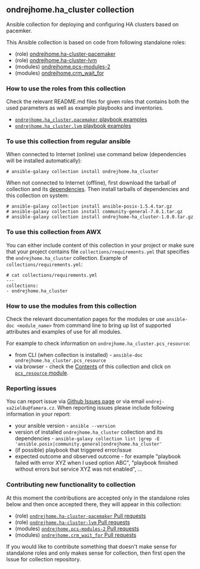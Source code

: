 ## ondrejhome.ha_cluster collection
Ansible collection for deploying and configuring HA clusters based on pacemker.

This Ansible collection is based on code from following standalone roles:

- (role) [ondrejhome.ha-cluster-pacemaker](https://github.com/OndrejHome/ansible.ha-cluster-pacemaker)
- (role) [ondrejhome.ha-cluster-lvm](https://github.com/OndrejHome/ansible.ha-cluster-lvm)
- (modules) [ondrejhome.pcs-modules-2](https://github.com/OndrejHome/ansible.pcs-modules-2)
- (modules) [ondrejhome.crm_wait_for](https://github.com/OndrejHome/ansible.crm_wait_for)

### How to use the roles from this collection
Check the relevant README.md files for given roles that contains both the used parameters as well as example playbooks and inventories.

- [`ondrejhome.ha_cluster.pacemaker` playbook examples](https://github.com/OndrejHome/ansible_collection.ha_cluster/blob/master/roles/pacemaker/README.md#example-playbook)
- [`ondrejhome.ha_cluster.lvm` playbook examples](https://github.com/OndrejHome/ansible_collection.ha_cluster/blob/master/roles/lvm/README.md#example-playbook)

### To use this collection from regular ansible
When connected to Internet (online) use command below (dependencies will be installed automatically):
~~~
# ansible-galaxy collection install ondrejhome.ha_cluster
~~~
When not connected to Internet (offline), first download the tarball of collection and its [dependencies](https://galaxy.ansible.com/ui/repo/published/community/general/dependencies/). Then install tarballs of dependencies and this collection on system:
~~~
# ansible-galaxy collection install ansible-posix-1.5.4.tar.gz
# ansible-galaxy collection install community-general-7.0.1.tar.gz
# ansible-galaxy collection install ondrejhome-ha_cluster-1.0.0.tar.gz
~~~

### To use this collection from AWX
You can either include content of this collection in your project or make sure that your project contains file `collections/requirements.yml` that specifies the `ondrejhome.ha_cluster` collection. Example of `collections/requirements.yml`:
~~~
# cat collections/requirements.yml
---
collections:
- ondrejhome.ha_cluster
~~~

### How to use the modules from this collection
Check the relevant documentation pages for the modules or use `ansible-doc <module_name>` from command line to bring up list of supported attributes and examples of use for all modules.

For example to check information on `ondrejhome.ha_cluster.pcs_resource`:

- from CLI (when collection is installed) - `ansible-doc ondrejhome.ha_cluster.pcs_resource`
- via browser - check the [Contents](https://galaxy.ansible.com/ui/repo/published/ondrejhome/ha_cluster/content/) of this collection and click on [`pcs_resource` module](https://galaxy.ansible.com/ui/repo/published/ondrejhome/ha_cluster/content/module/pcs_resource/).

### Reporting issues
You can report issue via [Github Issues page](https://github.com/OndrejHome/ansible_collection.ha_cluster/issues) or via email `ondrej-xa2iel8u@famera.cz`. When reporting issues please include following information in your report:

- your ansible version - `ansible --version`
- version of installed `ondrejhome.ha_cluster` collection and its dependencies - `ansible-galaxy collection list |grep -E 'ansible.posix|community.general|ondrejhome.ha_cluster'`
- (if possible) playbook that triggered error/issue
- expected outcome and observed outcome - for example "playbook failed with error XYZ when I used option ABC", "playbook finished without errors but service XYZ was not enabled", ...

### Contributing new functionality to collection
At this moment the contributions are accepted only in the standalone roles below and then once  accepted there, they will appear in this collection:

- (role) [`ondrejhome.ha-cluster-pacemaker` Pull requests](https://github.com/OndrejHome/ansible.ha-cluster-pacemaker/pulls)
- (role) [`ondrejhome.ha-cluster-lvm` Pull requests](https://github.com/OndrejHome/ansible.ha-cluster-lvm/pulls)
- (modules) [`ondrejhome.pcs-modules-2` Pull requests](https://github.com/OndrejHome/ansible.pcs-modules-2/pulls)
- (modules) [`ondrejhome.crm_wait_for` Pull requests](https://github.com/OndrejHome/ansible.crm_wait_for/pulls)

If you would like to contribute something that doesn't make sense for standalone roles and only makes sense for collection, then first open the Issue for collection repository.
